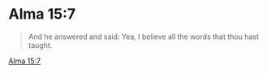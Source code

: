# Alma 15:7

> And he answered and said: Yea, I believe all the words that thou hast taught.

[Alma 15:7](https://www.churchofjesuschrist.org/study/scriptures/bofm/alma/15?lang=eng&id=p7#p7)


